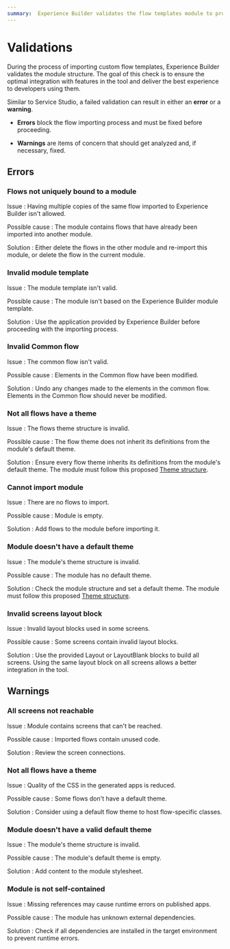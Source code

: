 ```yaml
---
summary:  Experience Builder validates the flow templates module to provide a flawless experience for developers using custom flows.
---
```


# Validations

During the process of importing custom flow templates, Experience Builder validates the module structure. The goal of this check is to ensure the optimal integration with features in the tool and deliver the best experience to developers using them.

Similar to Service Studio, a failed validation can result in either an **error** or a **warning**.

* **Errors** block the flow importing process and must be fixed before proceeding.

* **Warnings** are items of concern that should get analyzed and, if necessary, fixed.

## Errors

### Flows not uniquely bound to a module

Issue
:   Having multiple copies of the same flow imported to Experience Builder isn't allowed.

Possible cause
:   The module contains flows that have already been imported into another module.

Solution
:   Either delete the flows in the other module and re-import this module, or delete the flow in the current module.

### Invalid module template

Issue
:  The module template isn't valid.

Possible cause
:   The module isn't based on the Experience Builder module template.

Solution
:   Use the application provided by Experience Builder before proceeding with the importing process.

### Invalid Common flow

Issue
:   The common flow isn't valid.

Possible cause
:   Elements in the Common flow have been modified.

Solution
:   Undo any changes made to the elements in the common flow. Elements in the Common flow should never be modified. 

### Not all flows have a theme

Issue
:   The flows theme structure is invalid.

Possible cause
:   The flow theme does not inherit its definitions from the module's default theme.

Solution
:   Ensure every flow theme inherits its definitions from the module's default theme. The module must follow this proposed [Theme structure](theme-structure-if.md).

### Cannot import module

Issue
:   There are no flows to import.

Possible cause
:   Module is empty.

Solution
:   Add flows to the module before importing it.

### Module doesn't have a default theme

Issue
:   The module's theme structure is invalid.

Possible cause
:   The module has no default theme.

Solution
:   Check the module structure and set a default theme. The module must follow this proposed [Theme structure](theme-structure-if.md).

### Invalid screens layout block

Issue
:   Invalid layout blocks used in some screens.

Possible cause
:   Some screens contain invalid layout blocks.

Solution
:   Use the provided Layout or LayoutBlank blocks to build all screens. Using the same layout block on all screens allows a better integration in the tool.

## Warnings

### All screens not reachable

Issue
:   Module contains screens that can't be reached.

Possible cause
:   Imported flows contain unused code. 

Solution
:   Review the screen connections.

### Not all flows have a theme

Issue
:    Quality of the CSS in the generated apps is reduced.

Possible cause
:   Some flows don't have a default theme.  

Solution
:   Consider using a default flow theme to host flow-specific classes.

### Module doesn't have a valid default theme

Issue
:   The module's theme structure is invalid.

Possible cause
:   The module's default theme is empty. 

Solution
:    Add content to the module stylesheet.

### Module is not self-contained

Issue
:   Missing references may cause runtime errors on published apps.

Possible cause
:   The module has unknown external dependencies.

Solution
:   Check if all dependencies are installed in the target environment to prevent runtime errors.
